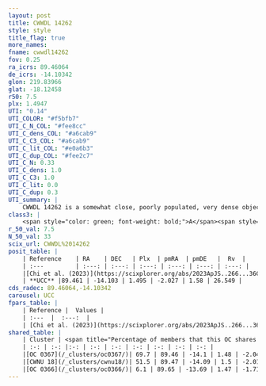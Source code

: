 ```yaml
---
layout: post
title: CWWDL 14262
style: style
title_flag: true
more_names: 
fname: cwwdl14262
fov: 0.25
ra_icrs: 89.46064
de_icrs: -14.10342
glon: 219.83966
glat: -18.12458
r50: 7.5
plx: 1.4947
UTI: "0.14"
UTI_COLOR: "#f5bfb7"
UTI_C_N_COL: "#fee8cc"
UTI_C_dens_COL: "#a6cab9"
UTI_C_C3_COL: "#a6cab9"
UTI_C_lit_COL: "#e0a6b3"
UTI_C_dup_COL: "#fee2c7"
UTI_C_N: 0.33
UTI_C_dens: 1.0
UTI_C_C3: 1.0
UTI_C_lit: 0.0
UTI_C_dup: 0.3
UTI_summary: |
    CWWDL 14262 is a somewhat close, poorly populated, very dense object of very high C3 quality. It was recently reported in the literature.<br><br><span style="color: #99180f; font-weight: bold;">Warning: </span>This is possibly a duplicated object, which shares a significant percentage of members with at least one previously reported entry.
class3: |
    <span style="color: green; font-weight: bold;">A</span><span style="color: green; font-weight: bold;">A</span>
r_50_val: 7.5
N_50_val: 33
scix_url: CWWDL%2014262
posit_table: |
    | Reference    | RA    | DEC   | Plx  | pmRA  | pmDE   |  Rv  |
    | :---         | :---: | :---: | :---: | :---: | :---: | :---: |
    |[Chi et al. (2023)](https://scixplorer.org/abs/2023ApJS..266...36C) | 89.477 | -14.151 | 1.498 | -2.063 | 1.567 | 22.247 |
    | **UCC** |89.461 | -14.103 | 1.495 | -2.027 | 1.58 | 26.549 | 
cds_radec: 89.46064,-14.10342
carousel: UCC
fpars_table: |
    | Reference |  Values |
    | :---  |  :---:  |
    | [Chi et al. (2023)](https://scixplorer.org/abs/2023ApJS..266...36C) | `logAge=6.11, Z=-0.4` |
shared_table: |
    | Cluster | <span title="Percentage of members that this OC shares with the ones listed">%</span>   | RA   | DEC   | Plx   | pmRA  | pmDE  | Rv | UTI |
    | :-: | :-: |:-: | :-: | :-: | :-: | :-: | :-: | :-: |
    |[OC 0367](/_clusters/oc0367/)| 69.7 | 89.46 | -14.1 | 1.48 | -2.04 | 1.63 | 28.57 |0.57 |
    |[CWNU 18](/_clusters/cwnu18/)| 51.5 | 89.47 | -14.09 | 1.5 | -2.01 | 1.64 | 26.55 |0.14 |
    |[OC 0366](/_clusters/oc0366/)| 6.1 | 89.65 | -13.69 | 1.47 | -1.71 | 1.72 | 25.66 |0.48 |
---
```


